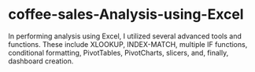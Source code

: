 # coffee-sales-Analysis-using-Excel
In performing analysis using Excel, I utilized several advanced tools and functions. These include XLOOKUP, INDEX-MATCH, multiple IF functions, conditional formatting, PivotTables, PivotCharts, slicers, and, finally, dashboard creation.
